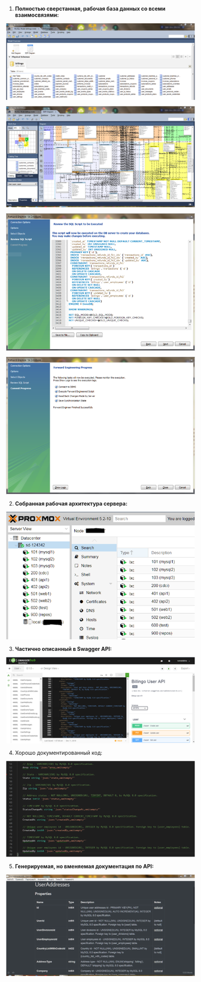 1. **Полностью сверстанная, рабочая база данных со всеми взаимосвязями:**

![](../images/tables.PNG)

![](../images/shema.PNG)

![](../images/fwdeng.PNG)

![](../images/fwdengsuccess.PNG)

2. **Собранная рабочая архитектура сервера:**

![](../images/node.PNG)

3. **Частично описанный в Swagger API:**

![](../images/swagger.PNG)

4. Хорошо документированный код:

![](../images/documentedcode.PNG)

5. **Генерируемая, но вменяемая документация по API:**

![](../images/apidocs.PNG)
